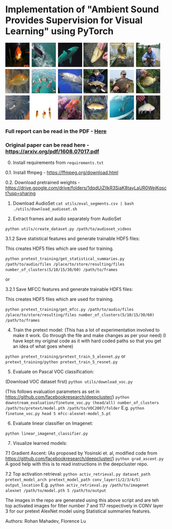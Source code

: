 # Implementation of "Ambient Sound Provides Supervision for Visual Learning" using PyTorch

<img src="./vis/combined1.jpg">
<img src="./vis/combined3.jpg">

### Full report can be read in the PDF - <a href="./report/Improving_Visual_Recognition_using_Ambient_Sound_for_Supervision.pdf">Here</a>

### Original paper can be read here - https://arxiv.org/pdf/1608.07017.pdf

0. Install requirements from `requirements.txt`

0.1. Install ffmpeg - https://ffmpeg.org/download.html

0.2. Download pretrained weights - https://drive.google.com/drive/folders/1dqdUiZIlkR3SiaK8tayLaUR0WejKqsct?usp=sharing

1. Download AudioSet
`cat utils/eval_segments.csv | bash ./utils/download_audioset.sh`

2. Extract frames and audio separately from AudioSet

`python utils/create_dataset.py /path/to/audioset_videos`

3.1.2 Save statistical features and generate trainable HDF5 files:

This creates HDF5 files which are used for training.

`python pretext_training/get_statistical_summaries.py /path/to/audio/files /place/to/store/resulting/files number_of_clusters(5/10/15/30/60) /path/to/frames`

or

3.2.1 Save MFCC features and generate trainable HDF5 files:

This creates HDF5 files which are used for training.

`python pretext_training/get_mfcc.py /path/to/audio/files /place/to/store/resulting/files number_of_clusters(5/10/15/30/60) /path/to/frames`  

4. Train the pretext model:
(This has a lot of experimentation involved to make it work. Go through the file and make changes as per your need)
(I have kept my original code as it with hard coded paths so that you get an idea of what goes where)

`python pretext_training/pretext_train_5_alexnet.py` or `pretext_training/python pretext_train_5_resnet.py`

5. Evaluate on Pascal VOC classification:

(Download VOC dataset first)
`python utils/download_voc.py`

(This follows evaluation parameters as set in  https://github.com/facebookresearch/deepcluster/)
`python downstream_evaluation/finetune_voc.py (head/all) number_of_clusters /path/to/pretext/model.pth /path/to/VOC2007/folder` 
E.g. `python finetune_voc.py head 5 mfcc-alexnet-model_5.pt `

6. Evaluate linear classifier on Imagenet:

`python linear_imagenet_classifier.py`
 
7. Visualize learned models:

7.1 Gradient Ascent:
(As proposed by Yosinski et. al, modified code from https://github.com/facebookresearch/deepcluster/)
`python grad_ascent.py` 
A good help with this is to read instructions in the deepcluster repo.


7.2 Top activation retrieval:
`python activ_retrieval.py dataset_path pretext_model_arch pretext_model_path conv_layer(1/2/3/4/5) output_location`
E.g. `python activ_retrieval.py /path/to/imagenet alexnet /path/to/model.pth 5 /path/to/output`

The images in the repo are generated using this above script and are teh top activated images for filter number 7 and 117 respectively in CONV layer 3 for our pretext AlexNet model using Statistical summaries features. 

Authors: Rohan Mahadev, Florence Lu